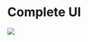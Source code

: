 # Complete UI
<img src="https://res.cloudinary.com/boyplunger128/image/upload/v1697722325/ui_ltd4ok.png"/>
